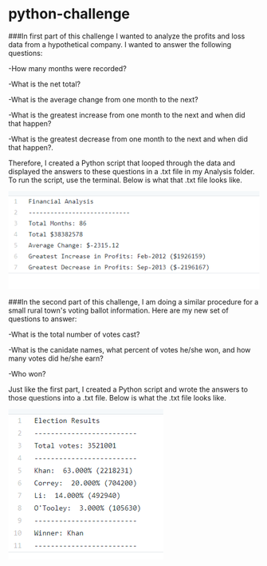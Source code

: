 # python-challenge

###In first part of this challenge I wanted to analyze the profits and loss data from a hypothetical company. I wanted to answer the following questions: 

-How many months were recorded?

-What is the net total?

-What is the average change from one month to the next?

-What is the greatest increase from one month to the next and when did that happen?

-What is the greatest decrease from one month to the next and when did that happen?.

Therefore, I created a Python script that looped through the data and displayed the answers to these questions in a .txt file in my Analysis folder. To run the script, use the terminal. Below is what that .txt file looks like. 

![Sample1](/PyBank/Analysis/03030.png)


###In the second part of this challenge, I am doing a similar procedure for a small rural town's voting ballot information. Here are my new set of questions to answer:

-What is the total number of votes cast?

-What is the canidate names, what percent of votes he/she won, and how many votes did he/she earn?

-Who won?

Just like the first part, I created a Python script and wrote the answers to those questions into a .txt file. Below is what the .txt file looks like. 

![Sample1](/PyPoll/Analysis/104044.png)
